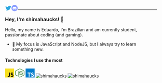 <a  href="https://twitter.com/shimahaucks">

<img align="left"  alt="ShimaHaucks | Twitter"  width="21px"  src="https://raw.githubusercontent.com/shimahaucks/shimahaucks/master/assets/twitter.svg"  />

</a>

<a  href="https://dsc.bio/shimahaucks">

<img align="left"  alt="ShimaHaucks Bio"  width="21px"  src="https://raw.githubusercontent.com/shimahaucks/shimahaucks/master/assets/discord-round.svg"  />

</a>

<hr  />

### Hey, I'm shimahaucks! 👋

<p>Hello, my name is Eduardo, I'm Brazilian and am currently student, passionate about coding (and gaming).</p>

- 🎯 My focus is JavaScript and NodeJS, but I always try to learn something new.

#### Technologies I use the most

<a  target="_blank"  href="https://developer.mozilla.org/en-US/docs/Web/javascript">

<img  alt="javascript"  width="30em"  height="30em"  src="https://github.com/shimahaucks/shimahaucks/raw/master/assets/javascript.svg">

</a>

<a  target="_blank"  href="https://nodejs.org/en/">

<img  alt="node"  width="30em"  height="30em"  src="https://github.com/shimahaucks/shimahaucks/raw/master/assets/node.svg">

</a>

<a target="_blank" href="https://www.typescriptlang.org/">
    <img alt="typescript" width="30em" height="30em"src="https://github.com/shimahaucks/shimahaucks/raw/master/assets/typescript.svg">
</a>

<img  alt="shimahaucks"  src="https://github-readme-stats.vercel.app/api?username=shimahaucks&show_icons=true&line_height=30&icon_color=1374EF&title_color=FFF&text_color=696969&theme=onedark"  />
<img  alt="shimahaucks"  src="https://github-readme-stats.vercel.app/api/top-langs/?username=shimahaucks&show_icons=true&line_height=30&icon_color=1374EF&title_color=FFF&text_color=696969&theme=onedark"  />
